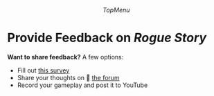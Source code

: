 $$TopMenu$$

# Provide Feedback on *Rogue Story*

**Want to share feedback?** A few options:
- Fill out [this survey](https://docs.google.com/forms/d/e/1FAIpQLSc8qfHBqnxP3SwaThG-PgaDxwYtdvhCe7VVv-6B4-dw-cDhtA/viewform?usp=sf_link)
- Share your thoughts on 💬 [the forum](https://discourse.educationalgameclub.com/)
- Record your gameplay and post it to YouTube